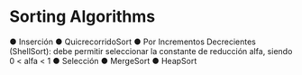
# Sorting Algorithms

● Inserción
● QuicrecorridoSort
● Por Incrementos Decrecientes (ShellSort): debe permitir seleccionar la constante de
reducción alfa, siendo 0 < alfa < 1
● Selección
● MergeSort
● HeapSort
